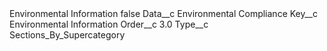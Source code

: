 <?xml version="1.0" encoding="UTF-8"?>
<CustomMetadata xmlns="http://soap.sforce.com/2006/04/metadata" xmlns:xsi="http://www.w3.org/2001/XMLSchema-instance" xmlns:xsd="http://www.w3.org/2001/XMLSchema">
    <label>Environmental Information</label>
    <protected>false</protected>
    <values>
        <field>Data__c</field>
        <value xsi:type="xsd:string">Environmental Compliance</value>
    </values>
    <values>
        <field>Key__c</field>
        <value xsi:type="xsd:string">Environmental Information</value>
    </values>
    <values>
        <field>Order__c</field>
        <value xsi:type="xsd:double">3.0</value>
    </values>
    <values>
        <field>Type__c</field>
        <value xsi:type="xsd:string">Sections_By_Supercategory</value>
    </values>
</CustomMetadata>
